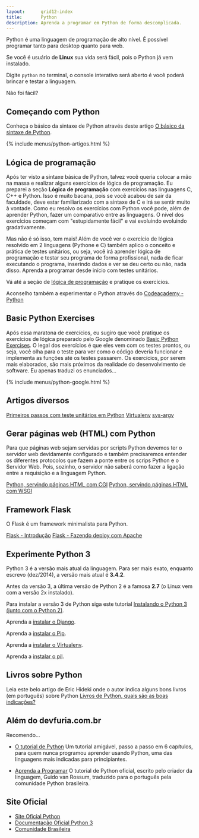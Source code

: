 ```yaml
---
layout:      grid12-index
title:       Python
description: Aprenda a programar em Python de forma descomplicada.
---
```



Python é uma linguagem de programação de alto nível. É possível programar tanto para desktop quanto para web.

Se você é usuário de __Linux__ sua vida será fácil, pois o Python já vem instalado. 

Digite `python` no terminal, o console interativo será aberto é você poderá brincar e testar a linguagem. 

Não foi fácil?



Começando com Python
---

Conheça o básico da sintaxe de Python através deste artigo [O básico da sintaxe de Python](./sintaxe-basica/).

{% include menus/python-artigos.html %}


Lógica de programação
---

Após ter visto a sintaxe básica de Python, talvez você queria colocar a mão na massa e realizar alguns exercícios de 
lógica de programação. Eu preparei a seção __Lógica de programação__ com exercícios nas linguagens C, C++ e Python. 
Isso é muito bacana, pois se você acabou de sair da faculdade, deve estar familiarizado com a sintaxe de C e irá se 
sentir muito à vontade. Como eu resolvo os exercícios com Python você pode, além de aprender Python, fazer um comparativo 
entre as linguagens. O nível dos exercícios começam com "estupidamente fácil" e vai evoluindo evoluindo gradativamente.

Mas não é só isso, tem mais! Além de você ver o exercício de lógica resolvido em 2 linguagens (Pythone e C) também aplico
o conceito e prática de testes unitários, ou seja, você irá aprender lógica de programação e testar seu programa de forma
profissional, nada de ficar executando o programa, inserindo dados e ver se deu certo ou não, nada disso. Aprenda a 
programar desde início com testes unitários.

Vá até a seção de [lógica de programação](/logica-de-programacao/) e pratique os exercícios.

Aconselho também a experimentar o Python através do [Codeacademy - Python](http://www.codecademy.com/pt-BR/tracks/python-pt-BR "link-externo")



Basic Python Exercises
---

Após essa maratona de exercícios, eu sugiro que você pratique os exercícios de lógica preparado pelo Google denominado 
[Basic Python Exercises](https://developers.google.com/edu/python/exercises/basic "link-externo"). O legal dos exercícios 
é que eles vem com os testes prontos, ou seja, você olha para o teste para ver como o código deveria funcionar e implementa 
as funções até os testes passarem. Os exercícios, por serem mais elaborados, são mais próximos da realidade do 
desenvolvimento de software. Eu apenas traduzi os  enunciados...

{% include menus/python-google.html %}




Artigos diversos
---

<div class="list-group">
    <a href="/python/tdd-primeiros-passos-com-testes-unitarios/" class="list-group-item">Primeiros passos com teste unitários em Python</a>
    <a href="/python/virtualenv/" class="list-group-item">Virtualenv</a>
    <a href="/python/sys-argv/" class="list-group-item">sys-argv</a>
</div>




Gerar páginas web (HTML) com Python
---

Para que páginas web sejam servidas por scripts Python devemos ter o servidor web devidamente configurado e também 
precisaremos entender os diferentes protocolos que fazem a ponte entre os scrips Python e o Servidor Web. Pois, sozinho,
o servidor não saberá como fazer a ligação entre a requisição e a linguagem Python.

<div class="list-group">
    <a href="/python/servindo-paginas-html-com-cgi/" class="list-group-item">Python, servindo páginas HTML com CGI</a>
    <a href="/python/servindo-paginas-html-com-wsgi/" class="list-group-item">Python, servindo páginas HTML com WSGI</a>
</div>



Framework Flask
---

O Flask é um framework minimalista para Python.

<div class="list-group">
    <a href="/python/flask/" class="list-group-item">Flask - Introdução</a>
    <a href="/python/flask-apache/" class="list-group-item">Flask - Fazendo deploy com Apache</a>
</div>



Experimente Python 3
---

Python 3 é a versão mais atual da linguagem. Para ser mais exato, enquanto escrevo (dez/2014), a versão mais atual é
__3.4.2__. 

Antes da versão 3, a última versão de Python 2 é a famosa __2.7__ (o Linux vem com a versão 2x instalado).

Para instalar a versão 3 de Python siga este tutorial
[Instalando o Python 3 (junto com o Python 2)](/linux/cookbook/python/).

Aprenda a [instalar o Django](/linux/cookbook/django/).

Aprenda a [instalar o Pip](/linux/cookbook/pip/).

Aprenda a [instalar o Virtualenv](/linux/cookbook/virtualenv/).

Aprenda a [instalar o pil](/linux/cookbook/pil/).


Livros sobre Python
---

Leia este belo artigo de Eric Hideki onde o autor indica alguns bons livros (em português) sobre Python
[Livros de Python, quais são as boas indicações?](http://blog.pycursos.com/livros-de-python-quais-sao-as-boas-indicacoes/#comment-21243 "link-externo")




Além do devfuria.com.br
---

Recomendo...

- [O tutorial de Python](http://turing.com.br/pydoc/2.7/tutorial/index.html "link-externo")  Um tutorial amigável, passo
a passo em 6 capítulos, para quem nunca programou aprender usando Python, uma das linguagens mais indicadas para principiantes.

- [Aprenda a Programar](http://turing.com.br/material/appy/ "link-externo") O tutorial de Python oficial, escrito pelo 
criador da linguagem, Guido van Rossum, traduzido para o português pela comunidade Python brasileira.




Site Oficial
---

- [Site Oficial Python](https://www.python.org/ "link-externo")
- [Documentação Oficial Python 3](https://docs.python.org/3/ "link-externo")
- [Comunidade Brasileira](http://www.python.org.br/ "link-externo")